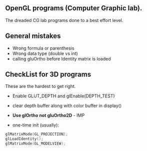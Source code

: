 ## OpenGL programs (Computer Graphic lab).
The dreaded CG lab programs done to a best effort level.

## General mistakes
* Wrong formula or parenthesis
* Wrong data type (double vs int)
* calling gluOrtho before Identity matrix is loaded

## CheckList for 3D programs
These are the hardest to get right.

* Enable GLUT_DEPTH and glEnable(DEPTH_TEST)

* clear depth buffer along with color buffer in display()

* __Use glOrtho not gluOrtho2D__ - IMP

* one-time init (usually):
```c
glMatrixMode(GL_PROJECTION);
glLoadIdentity();
glMatrixMode(GL_MODELVIEW);
```

